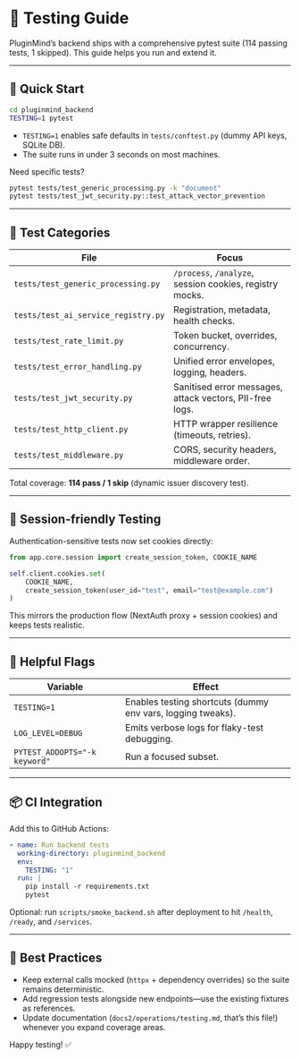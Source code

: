# 🧪 Testing Guide

PluginMind’s backend ships with a comprehensive pytest suite (114 passing tests, 1 skipped). This guide helps you run and extend it.

---

## 🚀 Quick Start

```bash
cd pluginmind_backend
TESTING=1 pytest
```

- `TESTING=1` enables safe defaults in `tests/conftest.py` (dummy API keys, SQLite DB).
- The suite runs in under 3 seconds on most machines.

Need specific tests?
```bash
pytest tests/test_generic_processing.py -k "document"
pytest tests/test_jwt_security.py::test_attack_vector_prevention
```

---

## 🧱 Test Categories

| File | Focus |
|------|-------|
| `tests/test_generic_processing.py` | `/process`, `/analyze`, session cookies, registry mocks. |
| `tests/test_ai_service_registry.py` | Registration, metadata, health checks. |
| `tests/test_rate_limit.py` | Token bucket, overrides, concurrency. |
| `tests/test_error_handling.py` | Unified error envelopes, logging, headers. |
| `tests/test_jwt_security.py` | Sanitised error messages, attack vectors, PII-free logs. |
| `tests/test_http_client.py` | HTTP wrapper resilience (timeouts, retries). |
| `tests/test_middleware.py` | CORS, security headers, middleware order. |

Total coverage: **114 pass / 1 skip** (dynamic issuer discovery test).

---

## 🔄 Session-friendly Testing

Authentication-sensitive tests now set cookies directly:
```python
from app.core.session import create_session_token, COOKIE_NAME

self.client.cookies.set(
    COOKIE_NAME,
    create_session_token(user_id="test", email="test@example.com")
)
```

This mirrors the production flow (NextAuth proxy + session cookies) and keeps tests realistic.

---

## 🧰 Helpful Flags

| Variable | Effect |
|----------|--------|
| `TESTING=1` | Enables testing shortcuts (dummy env vars, logging tweaks). |
| `LOG_LEVEL=DEBUG` | Emits verbose logs for flaky-test debugging. |
| `PYTEST_ADDOPTS="-k keyword"` | Run a focused subset. |

---

## 📦 CI Integration

Add this to GitHub Actions:
```yaml
- name: Run backend tests
  working-directory: pluginmind_backend
  env:
    TESTING: "1"
  run: |
    pip install -r requirements.txt
    pytest
```

Optional: run `scripts/smoke_backend.sh` after deployment to hit `/health`, `/ready`, and `/services`.

---

## 🎯 Best Practices

- Keep external calls mocked (`httpx` + dependency overrides) so the suite remains deterministic.
- Add regression tests alongside new endpoints—use the existing fixtures as references.
- Update documentation (`docs2/operations/testing.md`, that’s this file!) whenever you expand coverage areas.

Happy testing! ✅
